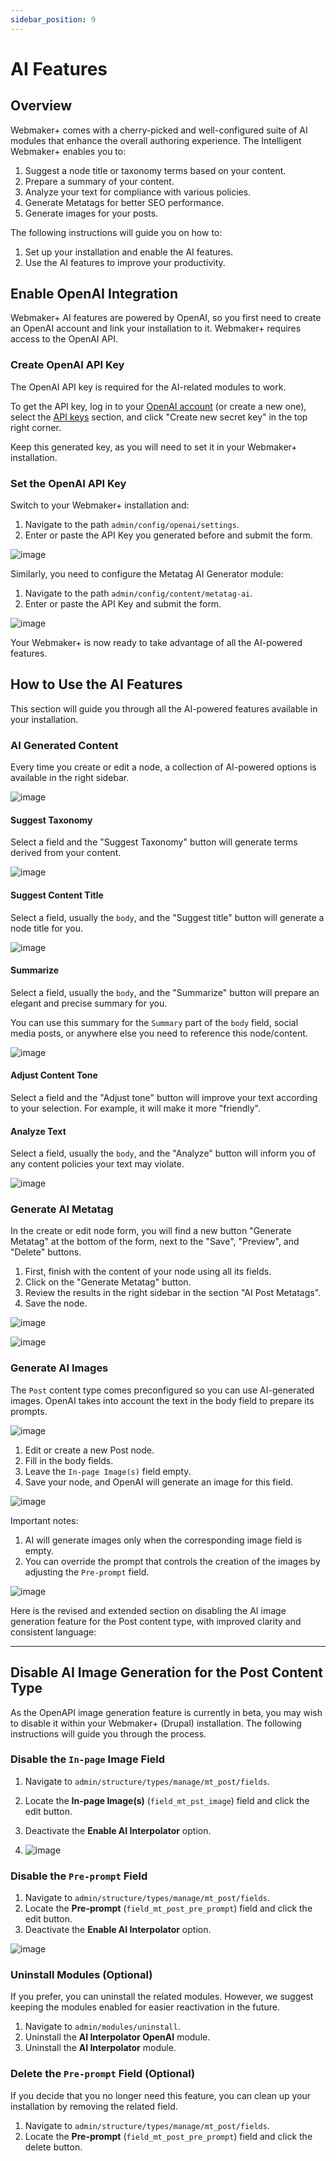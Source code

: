 ```yaml
---
sidebar_position: 9
---
```


# AI Features

## Overview

Webmaker+ comes with a cherry-picked and well-configured suite of AI modules that enhance the overall authoring experience. The Intelligent Webmaker+ enables you to:

1. Suggest a node title or taxonomy terms based on your content.
2. Prepare a summary of your content.
3. Analyze your text for compliance with various policies.
4. Generate Metatags for better SEO performance.
5. Generate images for your posts.

The following instructions will guide you on how to:
1. Set up your installation and enable the AI features.
2. Use the AI features to improve your productivity.

## Enable OpenAI Integration
Webmaker+ AI features are powered by OpenAI, so you first need to create an OpenAI account and link your installation to it. Webmaker+ requires access to the OpenAI API.

### Create OpenAI API Key
The OpenAI API key is required for the AI-related modules to work.

To get the API key, log in to your [OpenAI account](https://platform.openai.com/login?launch) (or create a new one), select the [API keys](https://platform.openai.com/api-keys) section, and click "Create new secret key" in the top right corner.

Keep this generated key, as you will need to set it in your Webmaker+ installation.

### Set the OpenAI API Key
Switch to your Webmaker+ installation and:
1. Navigate to the path `admin/config/openai/settings`.
2. Enter or paste the API Key you generated before and submit the form.

![image](https://github.com/morethanthemes/docs/assets/690575/a1b4ea49-5b46-4052-b3aa-e35fed6678c4)


Similarly, you need to configure the Metatag AI Generator module:
1. Navigate to the path `admin/config/content/metatag-ai`.
2. Enter or paste the API Key and submit the form.

![image](https://github.com/morethanthemes/docs/assets/690575/b23378ff-173f-4b25-86ad-7815900b129d)

Your Webmaker+ is now ready to take advantage of all the AI-powered features.

## How to Use the AI Features
This section will guide you through all the AI-powered features available in your installation.

### AI Generated Content
Every time you create or edit a node, a collection of AI-powered options is available in the right sidebar.

![image](https://github.com/morethanthemes/docs/assets/690575/bd99d95d-3e07-4143-88f5-7d5345b84c69)


#### Suggest Taxonomy
Select a field and the "Suggest Taxonomy" button will generate terms derived from your content.

![image](https://github.com/morethanthemes/docs/assets/690575/5a6100c7-95f9-4abb-9c8b-7b4a868e59ac)

#### Suggest Content Title
Select a field, usually the `body`, and the "Suggest title" button will generate a node title for you.

![image](https://github.com/morethanthemes/docs/assets/690575/54a9815d-8238-4c67-874a-43e4a57f53cf)

#### Summarize
Select a field, usually the `body`, and the "Summarize" button will prepare an elegant and precise summary for you.

You can use this summary for the `Summary` part of the `body` field, social media posts, or anywhere else you need to reference this node/content.

![image](https://github.com/morethanthemes/docs/assets/690575/b481abe6-39ae-49b0-b89d-9c4578f12719)


#### Adjust Content Tone
Select a field and the "Adjust tone" button will improve your text according to your selection. For example, it will make it more "friendly".

#### Analyze Text
Select a field, usually the `body`, and the "Analyze" button will inform you of any content policies your text may violate.

![image](https://github.com/morethanthemes/docs/assets/690575/3807f346-db7e-4c13-9f5b-536ad669e862)

### Generate AI Metatag
In the create or edit node form, you will find a new button "Generate Metatag" at the bottom of the form, next to the "Save", "Preview", and "Delete" buttons.

1. First, finish with the content of your node using all its fields.
2. Click on the "Generate Metatag" button.
3. Review the results in the right sidebar in the section "AI Post Metatags".
4. Save the node.

![image](https://github.com/morethanthemes/docs/assets/690575/b03254f3-1d9b-4aeb-9492-9eb6da73f919)

![image](https://github.com/morethanthemes/docs/assets/690575/811caf11-0f5f-414c-a8ae-356056941a7c)


### Generate AI Images
The `Post` content type comes preconfigured so you can use AI-generated images. OpenAI takes into account the text in the body field to prepare its prompts.

![image](https://github.com/morethanthemes/docs/assets/690575/4792c44d-0a6e-4cc8-9afa-1edf606d88a4)

1. Edit or create a new Post node.
2. Fill in the body fields.
3. Leave the `In-page Image(s)` field empty.
4. Save your node, and OpenAI will generate an image for this field.

![image](https://github.com/morethanthemes/docs/assets/690575/bce850b1-1e18-4fea-8935-fc10b9332fe8)


Important notes:
1. AI will generate images only when the corresponding image field is empty.
2. You can override the prompt that controls the creation of the images by adjusting the `Pre-prompt` field.

![image](https://github.com/morethanthemes/docs/assets/690575/d90d97db-839e-40af-9817-bdf9d847be8a)

Here is the revised and extended section on disabling the AI image generation feature for the Post content type, with improved clarity and consistent language:

---

## Disable AI Image Generation for the Post Content Type
As the OpenAPI image generation feature is currently in beta, you may wish to disable it within your Webmaker+ (Drupal) installation. The following instructions will guide you through the process.

### Disable the `In-page` Image Field

1. Navigate to `admin/structure/types/manage/mt_post/fields`.
2. Locate the **In-page Image(s)** (`field_mt_pst_image`) field and click the edit button.
3. Deactivate the **Enable AI Interpolator** option.

4. ![image](https://github.com/user-attachments/assets/17314e93-575f-4f18-b2a7-f0ce60b1c1e1)


### Disable the `Pre-prompt` Field

1. Navigate to `admin/structure/types/manage/mt_post/fields`.
2. Locate the **Pre-prompt** (`field_mt_post_pre_prompt`) field and click the edit button.
3. Deactivate the **Enable AI Interpolator** option.

![image](https://github.com/user-attachments/assets/39df5f05-4097-4c34-8b86-0f8d9e5b0264)

### Uninstall Modules (Optional)

If you prefer, you can uninstall the related modules. However, we suggest keeping the modules enabled for easier reactivation in the future.

1. Navigate to `admin/modules/uninstall`.
2. Uninstall the **AI Interpolator OpenAI** module.
3. Uninstall the **AI Interpolator** module.

### Delete the `Pre-prompt` Field (Optional)

If you decide that you no longer need this feature, you can clean up your installation by removing the related field.

1. Navigate to `admin/structure/types/manage/mt_post/fields`.
2. Locate the **Pre-prompt** (`field_mt_post_pre_prompt`) field and click the delete button.
